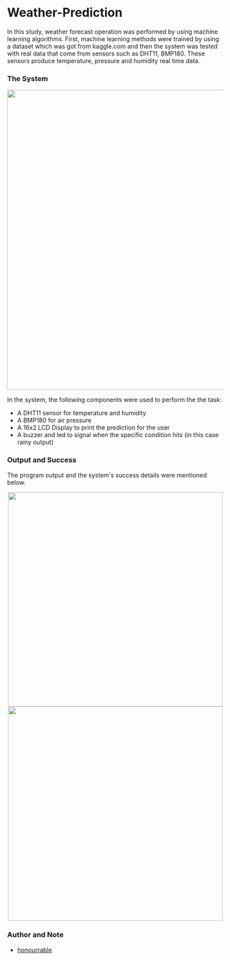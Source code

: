 # Weather-Prediction

In this study, weather forecast operation was performed by using machine learning algorithms. First, machine learning methods were trained by using a dataset which was got from kaggle.com and then the system was tested with real data that come from sensors such as DHT11, BMP180. These sensors produce temperature, pressure and humidity real time data.

### The System

<p align="center">
  <img src="https://user-images.githubusercontent.com/57035819/150679594-e2d17e21-b87e-40c2-ba32-a6d0744fabb4.jpg"  width="700"/>
</p>

In the system, the following components were used to perform the the task:

- A DHT11 sensor for temperature and humidity
- A BMP180 for air pressure
- A 16x2 LCD Display to print the prediction for the user
- A buzzer and led to signal when the specific condition hits (in this case rainy output)

### Output and Success

The program output and the system's success details were mentioned below.

<p align="center">
  <img src="https://user-images.githubusercontent.com/57035819/150679800-8c6037a8-8576-43c4-9ffc-621d939dfc82.png"  width="500"/>
  <img src="https://user-images.githubusercontent.com/57035819/150679818-92048238-7ed2-4c21-a617-1084888add45.png"  width="500"/>
</p>

### Author and Note
- [honourrable](https://github.com/honourrable)
